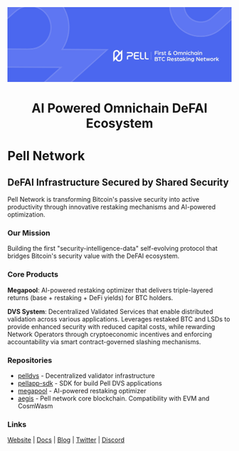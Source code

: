![Pell Logo](../images/image.jpg)

<h1 align="center">AI Powered Omnichain DeFAI Ecosystem </h1>

# Pell Network

## DeFAI Infrastructure Secured by Shared Security

Pell Network is transforming Bitcoin's passive security into active productivity through innovative restaking mechanisms and AI-powered optimization.

### Our Mission

Building the first "security-intelligence-data" self-evolving protocol that bridges Bitcoin's security value with the DeFAI ecosystem.

### Core Products

**Megapool**: AI-powered restaking optimizer that delivers triple-layered returns (base + restaking + DeFi yields) for BTC holders.

**DVS System**: Decentralized Validated Services that enable distributed validation across various applications. Leverages restaked BTC and LSDs to provide enhanced security with reduced capital costs, while rewarding Network Operators through cryptoeconomic incentives and enforcing accountability via smart contract-governed slashing mechanisms.

### Repositories

- [pelldvs](https://github.com/0xPellNetwork/pelldvs) - Decentralized validator infrastructure
- [pellapp-sdk](https://github.com/0xPellNetwork/pellapp-sdk) - SDK for build Pell DVS applications
- [megapool](https://github.com/0xPellNetwork/megapool) - AI-powered restaking optimizer
- [aegis](https://github.com/0xPellNetwork/aegis) - Pell network core blockchain. Compatibility with EVM and CosmWasm

### Links

[Website](https://pell.network) | [Docs](https://docs.pell.network) | [Blog](https://medium.com/@pell-network) | [Twitter](https://twitter.com/Pell_Network) | [Discord](https://discord.gg/PnxcEpQH)
